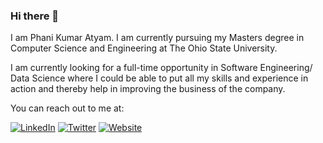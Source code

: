 ### Hi there 👋

I am Phani Kumar Atyam. I am currently pursuing my Masters degree in Computer Science and Engineering at The Ohio State University.

I am currently looking for a full-time opportunity in Software Engineering/ Data Science where I could be able to put all my skills and experience in action and thereby help in improving the business of the company. 

You can reach out to me at:

[![LinkedIn](https://img.shields.io/badge/LinkedIn-phanikumaratyam-%230077B5?style=flat-square&logo=linkedin)](https://www.linkedin.com/in/phanikumaratyam) [![Twitter](https://img.shields.io/badge/Twitter-thephaniguy-%231DA1F2?style=flat-square&logo=twitter)](https://twitter.com/thephaniguy/) [![Website](https://img.shields.io/badge/website-phanikumaratyam.me-%23FF7139?style=flat-square&logo=firefox-browser)](http://www.phanikumaratyam.me)

<!-- 

<link rel="stylesheet" href="https://cdnjs.cloudflare.com/ajax/libs/font-awesome/4.7.0/css/font-awesome.min.css">


<h1>Contact details!</h1>

<h6>You can contact me anywhere!</h6>
<div class="media">
    <a href="mailto:atyam.1@osu.edu?cc=phanikumar.atyam@gmail.com,&subject=Regarding Full-time Opportunities At" target="_blank"><i class="fa fa-envelope"></i></a>
    <a href="https://www.linkedin.com/in/phani-kumar-atyam-56270a99/" target="_blank"><i class="fa fa-linkedin"></i></a>
    <a href="https://live-cura-d8.pantheonsite.io/people/atyam.1" target="_blank"><i class="fa icon-osuP"></i></a> 
    <a href="https://github.com/phanikumaratyam" target="_blank"><i class="fa fa-github"></i></a>  
    <a href="https://www.facebook.com/phanikumar.atyam" target="_blank"><i class="fa fa-facebook"></i></a> 
    <a href="https://twitter.com/thephaniguy" target="_blank"><i class="fa fa-twitter"></i></a>  
</div>

-->


<!--
**phanikumaratyam/phanikumaratyam** is a ✨ _special_ ✨ repository because its `README.md` (this file) appears on your GitHub profile.

Here are some ideas to get you started:

- 🔭 I’m currently working on ...
- 🌱 I’m currently learning ...
- 👯 I’m looking to collaborate on ...
- 🤔 I’m looking for help with ...
- 💬 Ask me about ...
- 📫 How to reach me: ...
- 😄 Pronouns: ...
- ⚡ Fun fact: ...
-->
